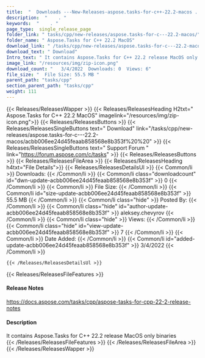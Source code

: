 ```yaml
---
title:  "  Downloads ---New-Releases-aspose.tasks-for-c++-22.2-macos . " 
description:  "    . " 
keywords:  "    . " 
page_type:  single_release_page
folder_link: " tasks/cpp/new-releases/aspose.tasks-for-c---22.2-macos/"
folder_name: " Aspose.Tasks for C++ 22.2 MacOS"
download_link: " /tasks/cpp/new-releases/aspose.tasks-for-c---22.2-macos/acbb006ee24d45feaab858568e8b353f"
download_text: " Download"
Intro_text: " It contains Aspose.Tasks for C++ 22.2 release MacOS only binaries"
image_link: "/resources/img/zip-icon.png"
download_count: "   3/4/2022  Downloads: 0  Views: 6"
file_size: "  File Size: 55.5 MB "
parent_path: "tasks/cpp"
section_parent_path: "tasks/cpp"
weight: 111
---
```


{{< Releases/ReleasesWapper >}}
  {{< Releases/ReleasesHeading H2txt=" Aspose.Tasks for C++ 22.2 MacOS" imagelink="/resources/img/zip-icon.png">}}
  {{< Releases/ReleasesButtons >}}
    {{< Releases/ReleasesSingleButtons text=" Download" link="/tasks/cpp/new-releases/aspose.tasks-for-c---22.2-macos/acbb006ee24d45feaab858568e8b353f%20%20" >}}
    {{< Releases/ReleasesSingleButtons text=" Support Forum " link="https://forum.aspose.com/c/tasks" >}}
  {{< Releases/ReleasesButtons >}}
  {{< Releases/ReleasesFileArea >}}
    {{< Releases/ReleasesHeading h4txt="File Details">}}
    {{< Releases/ReleasesDetailsUl >}}
            {{< Common/li  >}} Downloads: {{< /Common/li >}} 
      {{< Common/li class="downloadcount" id="dwn-update-acbb006ee24d45feaab858568e8b353f" >}} 0 {{< /Common/li >}} 
      {{< Common/li  >}} File Size: {{< /Common/li >}} 
      {{< Common/li id="size-update-acbb006ee24d45feaab858568e8b353f" >}} 55.5 MB {{< /Common/li >}} 
      {{< Common/li  class="hide" >}} Posted By: {{< /Common/li >}} 
      {{< Common/li class="hide" id="author-update-acbb006ee24d45feaab858568e8b353f" >}} aleksey.chevyrov {{< /Common/li >}} 
      {{< Common/li class="hide"  >}} Views: {{< /Common/li >}} 
      {{< Common/li class="hide" id="view-update-acbb006ee24d45feaab858568e8b353f" >}} 7 {{< /Common/li >}} 
      {{< Common/li  >}} Date Added: {{< /Common/li >}} 
      {{< Common/li id="added-update-acbb006ee24d45feaab858568e8b353f" >}} 3/4/2022 {{< /Common/li >}} 

    {{< /Releases/ReleasesDetailsUl >}}

  {{< Releases/ReleasesFileFeatures >}}
      <h4>Release Notes</h4><div><a href="https://docs.aspose.com/tasks/cpp/aspose-tasks-for-cpp-22-2-release-notes">https://docs.aspose.com/tasks/cpp/aspose-tasks-for-cpp-22-2-release-notes</a></div><h4>Description</h4><div class="HTMLDescription">It contains Aspose.Tasks for C++ 22.2 release MacOS only binaries</div>
  {{< /Releases/ReleasesFileFeatures >}}
 {{< /Releases/ReleasesFileArea >}}
{{< /Releases/ReleasesWapper >}}


